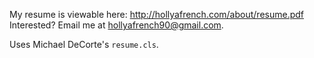 My resume is viewable here: <http://hollyafrench.com/about/resume.pdf>
Interested? Email me at <hollyafrench90@gmail.com>.

Uses Michael DeCorte's ``resume.cls``.
